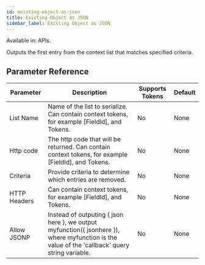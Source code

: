 ```yaml
---
id: existing-object-as-json
title: Existing Object as JSON
sidebar_label: Existing Object as JSON
---
```


Available in: APIs.


Outputs the first entry from the context list that matches specified criteria.

## Parameter Reference
| Parameter | Description | Supports Tokens | Default |
| -- | -- | -- | -- |
| List Name | Name of the list to serialize. Can contain context tokens, for example [FieldId], and Tokens. | No | None |
| Http code | The http code that will be returned. Can contain context tokens, for example [FieldId], and Tokens. | No | None |
| Criteria | Provide criteria to determine which entries are removed.  | No | None |
| HTTP Headers | Can contain context tokens, for example [FieldId], and Tokens. | No | None |
| Allow JSONP | Instead of outputing { json here }, we output myfunction({ jsonhere }), where myfunction is the value of the 'callback' query string variable. | No | None |
